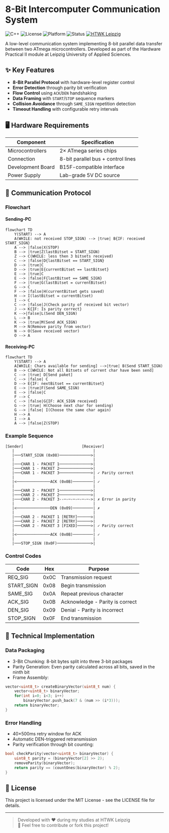 # 8-Bit Intercomputer Communication System

![C++](https://img.shields.io/badge/C++-17-blue.svg)
![License](https://img.shields.io/badge/License-MIT-green)
![Platform](https://img.shields.io/badge/Platform-Embedded-red)
![Status](https://img.shields.io/badge/Status-Completed-brightgreen)
[![HTWK Leipzig](https://img.shields.io/badge/HTWK_Leipzig-Leipzig_University_of_Applied_Sciences-0077CC)](https://www.htwk-leipzig.de/)

A low-level communication system implementing 8-bit parallel data transfer between two ATmega microcontrollers. Developed as part of the Hardware Practical II module at Leipzig University of Applied Sciences.

## ✨ Key Features 

- **8-Bit Parallel Protocol** with hardware-level register control
- **Error Detection** through parity bit verification
- **Flow Control** using `ACK`/`DEN` handshaking
- **Data Framing** with `START`/`STOP` sequence markers
- **Collision Avoidance** through `SAME_SIGN`  repetition detection
- **Timeout Handling** with configurable retry intervals

## 🖥️ Hardware Requirements 

| Component          | Specification                          |
|--------------------|----------------------------------------|
| Microcontrollers   | 2× ATmega series chips                 |
| Connection         | 8-bit parallel bus + control lines     |
| Development Board  | B15F-compatible interface              |
| Power Supply       | Lab-grade 5V DC source                 |

## 📡 Communication Protocol 

### Flowchart

#### Sending-PC 

```mermaid
flowchart TD
    Y(START) --> A
    A(WHILE: not received STOP_SIGN) --> |true| B{IF: received START_SIGN}
    A --> |false|X(STOP)
    B --> |true|Z(lastBitset = START_SIGN)
    Z --> C(WHILE: less then 3 bitsets received)
    C --> |false|D{lastBitset == START_SIGN}
    D --> |true|C
    D --> |true|E{currentBitset == lastBitset}
    E --> |true|C
    E --> |false|F{lastBitset == SAME_SIGN}
    F --> |true|G(lastBitset = currentBitset)
    G --> C
    F --> |false|H(currentBitset gets saved)
    H --> I(lastBitset = currentBitset)
    I --> C
    C --> |false|J(Check parity of received bit vector)
    J --> K{IF: Is parity correct}
    K -->|false|L(Send DEN_SIGN)
    L --> B
    K --> |true|M(Send ACK_SIGN)
    M --> N(Remove parity from vector)
    N --> O(Save received vector)
    O --> A
```

#### Receiving-PC

``` mermaid
flowchart TD
    Y(START) --> A
    A[WHILE: Chars available for sending] -->|true| B(Send START_SIGN)
    B --> C[WHILE: Not all Bitsets of current char have been send]
    C --> |true| D[Send paket]
    C --> |false| C
    D --> E{IF: nextBitset == currentBitset}
    E --> |true|F(Send SAME_SIGN)
    E --> |false|C
    F --> C
    C --> |false|G{IF: ACK_SIGN received}
    G --> |true| H(Choose next char for sending)
    G --> |false| I(Choose the same char again)
    H --> A
    I --> A
    A --> |false|Z(STOP)

```

### Example Sequence

```plaintext
[Sender]                          [Receiver]
   |                                   |
   |───START_SIGN (0x08)──────────────>|
   |                                   |
   |───CHAR 1 - PACKET 1──────────────>| 
   |───CHAR 1 - PACKET 2──────────────>| 
   |───CHAR 1 - PACKET 3──────────────>| ✓ Parity correct
   |                                   |
   |<───────────────ACK (0x0B)─────────| ✓ 
   |                                   |
   |───CHAR 2 - PACKET 1──────────────>|
   |───CHAR 2 - PACKET 2──────────────>|
   |───CHAR 2 - PACKET 3--─-─-─-─-─-─->| ✗ Error in parity
   |                                   |
   |<───────────────DEN (0x09)─────────| ✗ 
   |                                   |
   |───CHAR 2 - PACKET 1 [RETRY]──────>| 
   |───CHAR 2 - PACKET 2 [RETRY]──────>|
   |───CHAR 2 - PACKET 3 [FIXED]──────>| ✓ Parity correct
   |                                   |
   |<───────────────ACK (0x0B)─────────| ✓
   |                                   |
   |───STOP_SIGN (0x0F)───────────────>|

```

### Control Codes

| Code | Hex | Purpose | 
| ------ | ------ | ------ | 
| REQ_SIG	| 0x0C | Transmission request |
| START_SIGN | 0x08 | Begin transmission | 
| SAME_SIG | 0x0A | Repeat previous character | 
| ACK_SIG	| 0x0B | Acknowledge - Parity is correct | 
| DEN_SIG | 0x09 | Denial - Parity is incorrect | 
| STOP_SIGN | 0x0F | End transmission | 

## 🔧 Technical Implementation 

### Data Packaging

- 3-Bit Chunking: 8-bit bytes split into three 3-bit packages
- Parity Generation: Even parity calculated across all bits, saved in the ninth bit
- Frame Assembly:

```cpp
vector<uint8_t> createBinaryVector(uint8_t num) {
    vector<uint8_t> binaryVector;
    for(int i=0; i<3; i++)
        binaryVector.push_back(7 & (num >> (i*3)));
    return binaryVector;
}
```

### Error Handling

- 40×500ms retry window for ACK
- Automatic DEN-triggered retransmission
- Parity verification through bit counting:

```cpp
bool checkParity(vector<uint8_t> binaryVector) {
    uint8_t parity = (binaryVector[2] >> 2);
    removeParity(binaryVector);
    return parity == (countOnes(binaryVector) % 2);
}
```

## 📜 License

This project is licensed under the MIT License - see the LICENSE file for details.

---

> Developed with ❤️ during my studies at HTWK Leipzig  
> 🚀 Feel free to contribute or fork this project!
